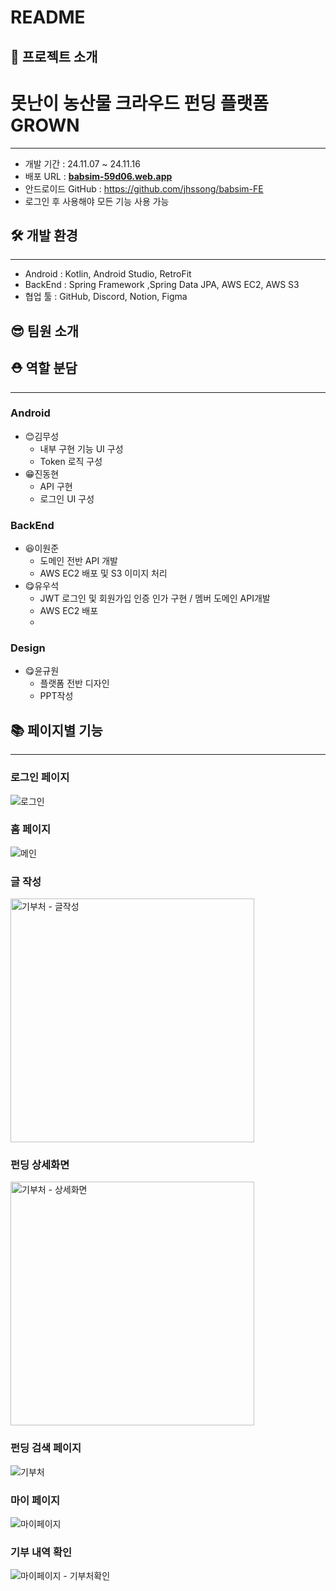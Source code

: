 # README

## 🍱 프로젝트 소개
# 못난이 농산물 크라우드 펀딩 플랫폼 GROWN

---

- 개발 기간 : 24.11.07 ~ 24.11.16
- 배포 URL : [**babsim-59d06.web.app**]([https://babsim-59d06.web.app](https://github.com/JinVibe/vegetable_android))
- 안드로이드 GitHub : https://github.com/jhssong/babsim-FE
- 로그인 후 사용해야 모든 기능 사용 가능

## 🛠️ 개발 환경

---

- Android : Kotlin, Android Studio, RetroFit
- BackEnd : Spring Framework ,Spring Data JPA, AWS EC2, AWS S3
- 협업 툴 : GitHub, Discord, Notion, Figma

## 😎 팀원 소개
## ⛑️ 역할 분담

---

### Android

- 😊김무성
    - 내부 구현 기능 UI 구성
    -  Token 로직 구성
- 😁진동현
    - API 구현
    - 로그인 UI 구성

### BackEnd

- 😆이원준
    - 도메인 전반 API 개발
    - AWS EC2 배포 및 S3 이미지 처리
- 😋유우석
    - JWT 로그인 및 회원가입 인증 인가 구현 / 멤버 도메인 API개발
    - AWS EC2 배포
    - 
### Design
  - 😋윤규원
    - 플랫폼 전반 디자인
    -  PPT작성 

## 📚 페이지별 기능

---
### 로그인 페이지
![로그인](https://github.com/user-attachments/assets/8c07a179-5fe0-4c16-aafa-224df28880b4)


### 홈 페이지
![메인](https://github.com/user-attachments/assets/649b46f5-0282-41aa-8004-baeb31d8c947)


### 글 작성
<img width="390" alt="기부처 - 글작성" src="https://github.com/user-attachments/assets/2ac96845-e1b8-442d-ba2b-5a24fe8c2d0f">


### 펀딩 상세화면
<img width="390" alt="기부처 - 상세화면" src="https://github.com/user-attachments/assets/30926011-8c9e-4524-b618-c95cf859993f">


### 펀딩 검색 페이지
![기부처](https://github.com/user-attachments/assets/03c9d845-88d0-40b4-b95d-ac8e296f875e)


### 마이 페이지
![마이페이지](https://github.com/user-attachments/assets/51bc39bd-551f-4650-80e3-fd6f068d0e8f)


### 기부 내역 확인
![마이페이지 - 기부처확인](https://github.com/user-attachments/assets/d1a5cbc5-25e9-41d7-9f79-ec07556c5d79)




